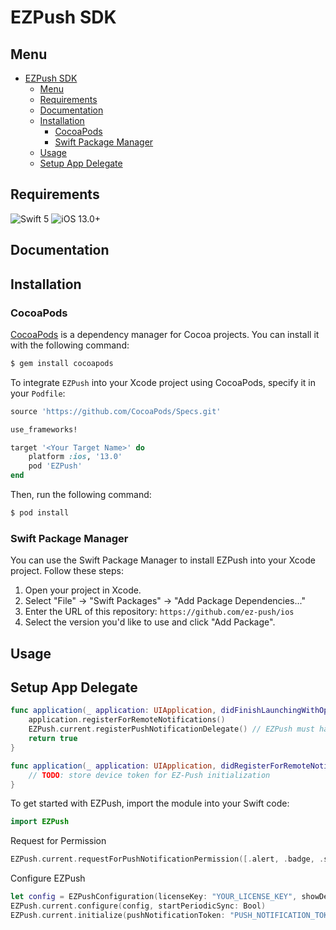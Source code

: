 # EZPush SDK

## Menu

- [EZPush SDK](#ezpush-sdk)
  - [Menu](#menu)
  - [Requirements](#requirements)
  - [Documentation](#documentation)
  - [Installation](#installation)
    - [CocoaPods](#cocoapods)
    - [Swift Package Manager](#swift-package-manager)
  - [Usage](#usage)
  - [Setup App Delegate](#setup-app-delegate)


## Requirements

![Swift 5](https://img.shields.io/badge/Swift-5-orange.svg) ![iOS 13.0+](https://img.shields.io/badge/iOS-13+-green.svg)

## Documentation

## Installation

### CocoaPods

[CocoaPods](http://cocoapods.org) is a dependency manager for Cocoa projects. You can install it with the following command:

```bash
$ gem install cocoapods
```

To integrate `EZPush` into your Xcode project using CocoaPods, specify it in your `Podfile`:

```ruby
source 'https://github.com/CocoaPods/Specs.git'

use_frameworks!

target '<Your Target Name>' do
    platform :ios, '13.0'
    pod 'EZPush'
end

```

Then, run the following command:

```bash
$ pod install
```

### Swift Package Manager

You can use the Swift Package Manager to install EZPush into your Xcode project. Follow these steps:

1. Open your project in Xcode.
2. Select "File" -> "Swift Packages" -> "Add Package Dependencies..."
3. Enter the URL of this repository: `https://github.com/ez-push/ios`
4. Select the version you'd like to use and click "Add Package".

## Usage

## Setup App Delegate

```swift
func application(_ application: UIApplication, didFinishLaunchingWithOptions launchOptions: [UIApplication.LaunchOptionsKey: Any]? = nil) -> Bool {
    application.registerForRemoteNotifications()
    EZPush.current.registerPushNotificationDelegate() // EZPush must handle incoming notifications
    return true
}

func application(_ application: UIApplication, didRegisterForRemoteNotificationsWithDeviceToken deviceToken: Data) {
    // TODO: store device token for EZ-Push initialization
}
```

To get started with EZPush, import the module into your Swift code:

```swift
import EZPush
```

Request for Permission

```swift
EZPush.current.requestForPushNotificationPermission([.alert, .badge, .sound]) { _, _ in }
```

Configure EZPush

```swift
let config = EZPushConfiguration(licenseKey: "YOUR_LICENSE_KEY", showDebugInfo: true, groupName: "YOUR_GROUP_NAME")
EZPush.current.configure(config, startPeriodicSync: Bool)
EZPush.current.initialize(pushNotificationToken: "PUSH_NOTIFICATION_TOKEN") { _, _ in }
```
